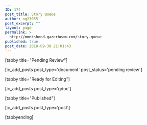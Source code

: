 ```yaml
---
ID: 174
post_title: Story Queue
author: ng23055
post_excerpt: ""
layout: page
permalink: >
  http://monkshood.gazerbeam.com/story-queue
published: true
post_date: 2018-09-30 21:01:43
---
```

[tabby title="Pending Review"]

[ic_add_posts post_type='document' post_status='pending review']

[tabby title="Ready for Editing"]

[ic_add_posts post_type='gdoc']

[tabby title="Published"]

[ic_add_posts post_type='post']

[tabbyending]